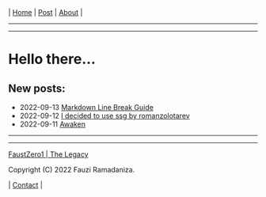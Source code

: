 <nav>
|
<a href="./index.html">Home</a>
|
<a href="./post.html">Post</a>
|
<a href="./about.html">About</a>
|
</nav>
</header>
<hr><hr>
<main>
<!-- Your Content Start After This Line -->


# Hello there...

## New posts:

+ 2022-09-13 [Markdown Line Break Guide](./post/2022-09-13-markdown-line-break-guide.html)  
+ 2022-09-12 [I decided to use ssg by romanzolotarev](./post/2022-09-12-i-decided-to-use-ssg-by-romanzolotarev.html)  
+ 2022-09-11 [Awaken](./post/2022-09-11-awaken.html)  


<!-- Your Content End After This Line -->
</main>
<hr><hr>
<footer>
<a href="https://faustzero1.codeberg.page">FaustZero1 | The Legacy</a> <br>
<p>Copyright (C) 2022 Fauzi Ramadaniza.</p>
<nav>
|
<a href="./contact.html">Contact</a>
|
</nav>
</footer>
